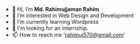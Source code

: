 - 👋 Hi, I’m <strong>Md. Rahimujjaman Rahim</strong>
- 👀 I’m interested in Web Design and Development
- 🌱 I’m currently learning Wordpress
- 💞️ I'm looking for an internship.
- 📫 How to reach me 'rahimuj570@gmail.com'

<!---
rahimuj570/rahimuj570 is a ✨ special ✨ repository because its `README.md` (this file) appears on your GitHub profile.
You can click the Preview link to take a look at your changes. I’m looking to collaborate on ...
--->
